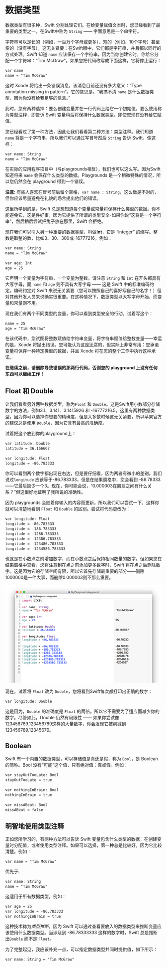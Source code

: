 # 数据类型

数据类型有很多种，Swift 分别处理它们。在给变量赋值文本时，您已经看到了最重要的类型之一，在Swift中称为 `String` —— 字面意思是一个串字符。

字符串可以是长的（例如，一百万个字母或更多）、短的（例如，10个字母）甚至空的（没有字母），这无关紧要：在Swift眼中，它们都是字符串，并且都以同行的方式处理。Swift 知道 `name` 应该保存一个字符串，因为当你创建它时，你给它分配一个字符串：“Tim McGraw”。如果您把代码改写成下面这样，它将停止运行：

    var name
    name = "Tim McGraw"

这时 Xcode 将给出一条错误消息，该消息目前还没有多大意义：“Type annotation missing in pattern”。它的意思是，“我搞不清 `name` 是什么数据类型，因为你没有给我足够的信息。”

此时，您有两种选择：要么创建变量并在一行代码上给它一个初始值，要么使用称为类型注释，即告诉 Swift 变量稍后将保持什么数据类型，即使您现在没有给它赋值。

您已经看过了第一种方法，因此让我们看看第二种方法：类型注释。我们知道 `name` 将是一个字符串，所以我们可以通过写冒号然后 `String` 告诉 Swift，像这样：

    var name: String
    name = "Tim McGraw"

在实际的应用程序项目中（与playgrounds相反），我们也可以这么写。因为Swift知道将来 `name` 会保存什么类型的数据。Playgrounds 是一个稍微特殊的情况，所以您仍然会在 playground 得到一个错误。

**注意:** 有些人喜欢在冒号前后留个空格，`var name : String`，这么做是不对的，但你应该尽量避免在礼貌的场合提出他们的错误。

这里所学到的是，Swift 总是想知道每个变量或常量将保存什么类型的数据。你不能避免它，这是件好事，因为它提供了所谓的类型安全-如果你说“这将是一个字符串”，然后稍后尝试把兔子放在那里，Swift 会拒绝。

现在我们可以引入另一种重要的数据类型，叫做**Int**，它是 “integer” 的缩写。整数是取整的数，比如3、30、300或-16777216。例如：

    var name: String
    name = "Tim McGraw"

    var age: Int
    age = 25

它声明一个变量为字符串，一个变量为整数。请注意 `String` 和 `Int` 在开头都具有大写字母，而 `name` 和 `age` 则不具有大写字母 —— 这是 Swift 中的标准编码约定。编码约定对 Swift 来说无关紧要（您可以按照自己的喜好写自己的名字！）但对其他开发人员来说确实很重要。在这种情况下，数据类型以大写字母开始，而变量和常量则不用。

现在我们有两个不同类型的变量，你可以看到类型安全的行动。试着写这个：

    name = 25
    age = "Tim McGraw"

在该代码中，您试图将整数赋值给字符串变量，将字符串赋值给整数变量——幸运的是，Xcode 将抛出错误。您可能认为这是迂腐的，但实际上非常有用：您承诺变量将保存一种特定类型的数据，并且 Xcode 将在您的整个工作中执行这种承诺。

**在继续之前，请删除导致错误的那两行代码，否则您的 playground 上没有任何东西可以继续工作！**

## Float 和 Double

让我们看看另外两种数据类型，称为`Float` 和 `Double`。这是Swift用小数部分存储数字的方法，例如3.1、3.141、3.1415926 和 -16777216.5。这里有两种数据类型，因为你可以选择你想要的精确度，但是大多数时候这无关紧要，所以苹果官方的建议总是使用 `Double`，因为它具有最高的准确度。

试着把这个放到你的playground上：

    var latitude: Double
    latitude = 36.166667

    var longitude: Float
    longitude = -86.783333

你可以看到两个数字都出现在右边，但是要仔细看，因为两者有微小的差别。我们说过`longitude` 应该等于-86.783333，但是在结果窗格中，您会看到 -86.78333 ——它最后缺少一个3。现在，你可能会说，“0.000003在朋友之间有什么关系？”但这很好地证明了我所说的准确性。

因为 playgrounds 会随着你输入的内容而更新，所以我们可以尝试一下，这样你就可以清楚地看到 `Float` 和 `Double` 的区别。尝试将代码更改为：

    var longitude: Float
    longitude = -86.783333
    longitude = -186.783333
    longitude = -1286.783333
    longitude = -12386.783333
    longitude = -123486.783333
    longitude = -1234586.783333

也就是在小数点之前增加数字，而在小数点之后保持相同数量的数字。但如果您在结果窗格中查看，您将注意到在点之前添加更多数字时，Swift 将在点之后删除数字。这是因为它的存储空间有限，所以它首先存储最重要的部分——删除1000000是一件大事，而删除0.000003则不那么重要。

![在Swift中，Float 比 Double 包含的数据少得多，因此在可能的情况下应该使用 Double.](0-4.png)

现在，试着将 `Float` 改为 `Double`，您将看到Swift每次都打印出正确的数字：

    var longitude: Double

这是因为，`Double` 的准确度是 `Float` 的两倍，所以它不需要为了适应而减少你的数字。尽管如此，Double 仍然有局限性 —— 如果你尝试像 123456789.123456789这样的大量数字，你会发现它被削减到123456789.12345679。

## Boolean

Swift 有一个内置的数据类型，可以存储值是真还是假，称为 `Bool`，是 Boolean 的简称。Bool 没有“可能”这个值，只有绝对值：真或假。例如：

    var stayOutTooLate: Bool
    stayOutTooLate = true

    var nothingInBrain: Bool
    nothingInBrain = true

    var missABeat: Bool
    missABeat = false


## 明智地使用类型注释

正如您所学习的，有两种方法可以告诉 Swift 变量包含什么类型的数据：在创建变量时分配值，或者使用类型注释。如果可以选择，第一种总是比较好，因为它比较清楚。例如：

    var name = "Tim McGraw"

优先于:

    var name: String
    name = "Tim McGraw"

这适用于所有数据类型。例如：

    var age = 25
    var longitude = -86.783333
    var nothingInBrain = true

这种技术称为*类型推断*，因为 Swift 可以通过查看要放入的数据类型来推断变量应该使用什么数据类型。当涉及到 -86.78333333 这样的数字时，Swift 总是推断出`Double` 而不是 `Float`。

为了完整起见，我应该补充一点，可以指定数据类型并同时提供值，如下所示：

    var name: String = "Tim McGraw"
